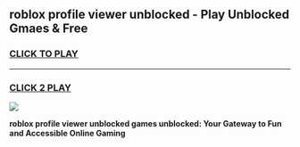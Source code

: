 
## roblox profile viewer unblocked - Play Unblocked Gmaes & Free
<h3>
<a href="https://news.freeplayer.one?title=roblox_profile_viewer_unblocked&ref=23F">CLICK TO PLAY</a></h3>
<hr>

<h3>
<a href="https://news.freeplayer.one?title=roblox_profile_viewer_unblocked&ref=23F">CLICK 2 PLAY</a>
  
</h3>

<a href="https://news.freeplayer.one?title=roblox_profile_viewer_unblocked&ref=23F/"><img src="https://clearcache.store/games.png"></a>


**roblox profile viewer unblocked games unblocked: Your Gateway to Fun and Accessible Online Gaming**
